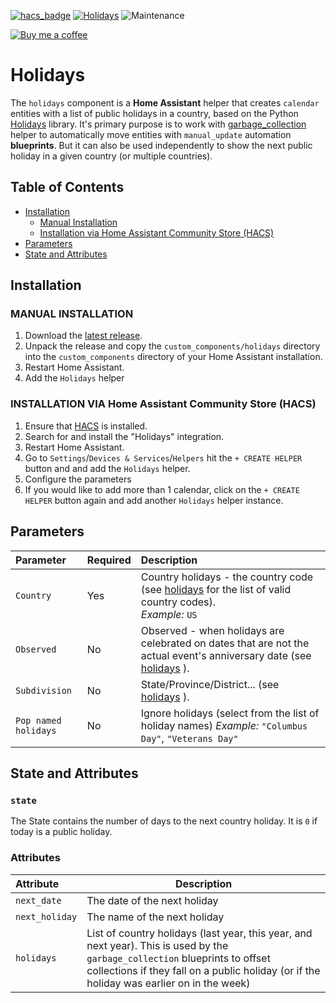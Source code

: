 [![hacs_badge](https://img.shields.io/badge/HACS-Default-orange.svg)](https://github.com/hacs/integration) [![Holidays](https://img.shields.io/github/v/release/bruxy70/Holidays.svg?1)](https://github.com/bruxy70/Holidays) ![Maintenance](https://img.shields.io/maintenance/yes/2023.svg)

[![Buy me a coffee](https://img.shields.io/static/v1.svg?label=Buy%20me%20a%20coffee&message=🥨&color=black&logo=buy%20me%20a%20coffee&logoColor=white&labelColor=6f4e37)](https://www.buymeacoffee.com/3nXx0bJDP)

# Holidays

The `holidays` component is a **Home Assistant** helper that creates `calendar` entities with a list of public holidays in a country, based on the Python [Holidays](https://github.com/dr-prodigy/python-holidays) library.
It's primary purpose is to work with [garbage_collection](https://github.com/bruxy70/Garbage-Collection#public-holidays) helper to automatically move entities with `manual_update` automation **blueprints**. But it can also be used independently to show the next public holiday in a given country (or multiple countries).

## Table of Contents

- [Installation](#installation)
  - [Manual Installation](#manual-installation)
  - [Installation via Home Assistant Community Store (HACS)](#installation-via-home-assistant-community-store-hacs)
- [Parameters](#Parameters)
- [State and Attributes](#state-and-attributes)

## Installation

### MANUAL INSTALLATION

1. Download the
   [latest release](https://github.com/bruxy70/Holidays/releases/latest).
2. Unpack the release and copy the `custom_components/holidays` directory
   into the `custom_components` directory of your Home Assistant
   installation.
3. Restart Home Assistant.
4. Add the `Holidays` helper

### INSTALLATION VIA Home Assistant Community Store (HACS)

1. Ensure that [HACS](https://hacs.xyz/) is installed.
2. Search for and install the "Holidays" integration.
3. Restart Home Assistant.
4. Go to `Settings`/`Devices & Services`/`Helpers` hit the `+ CREATE HELPER` button and and add the `Holidays` helper.
5. Configure the parameters
6. If you would like to add more than 1 calendar, click on the `+ CREATE HELPER` button again and add another `Holidays` helper instance.

## Parameters

| Parameter            | Required | Description                                                                                                                                                         |
| :------------------- | :------- | :------------------------------------------------------------------------------------------------------------------------------------------------------------------ |
| `Country`            | Yes      | Country holidays - the country code (see [holidays](https://github.com/dr-prodigy/python-holidays) for the list of valid country codes).<br/>_Example:_ `US`        |
| `Observed`           | No       | Observed - when holidays are celebrated on dates that are not the actual event's anniversary date (see [holidays](https://github.com/dr-prodigy/python-holidays) ). |
| `Subdivision`        | No       | State/Province/District... (see [holidays](https://github.com/dr-prodigy/python-holidays) ).                                                                        |
| `Pop named holidays` | No       | Ignore holidays (select from the list of holiday names) _Example:_ `"Columbus Day"`, `"Veterans Day"`                                                               |

## State and Attributes

### `state`

The State contains the number of days to the next country holiday. It is `0` if today is a public holiday.

### Attributes

| Attribute      | Description                                                                                                                                                                                                               |
| :------------- | ------------------------------------------------------------------------------------------------------------------------------------------------------------------------------------------------------------------------- |
| `next_date`    | The date of the next holiday                                                                                                                                                                                              |
| `next_holiday` | The name of the next holiday                                                                                                                                                                                              |
| `holidays`     | List of country holidays (last year, this year, and next year). This is used by the `garbage_collection` blueprints to offset collections if they fall on a public holiday (or if the holiday was earlier on in the week) |
